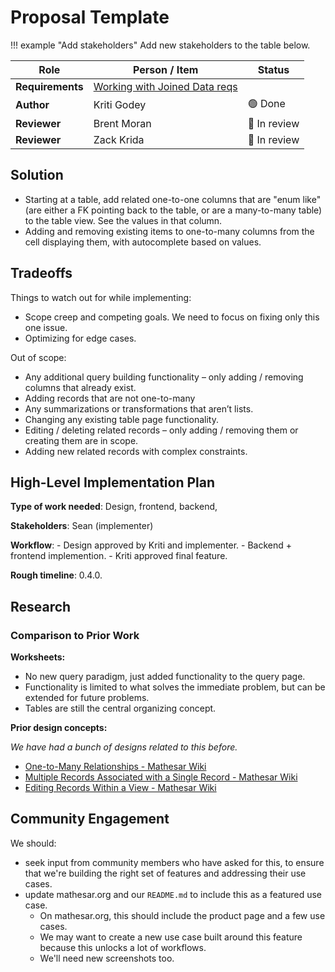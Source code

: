 # Proposal Template

!!! example "Add stakeholders"
	Add new stakeholders to the table below.

| **Role** | **Person / Item** | **Status** |
|-|-|-|
| **Requirements** | [Working with Joined Data reqs](/product/requirements/2025/jouned-data) | |
| **Author** | Kriti Godey |  🟢 Done |
| **Reviewer** | Brent Moran | 🔵 In review |
| **Reviewer** | Zack Krida | 🔵 In review |

## Solution

- Starting at a table, add related one-to-one columns that are "enum like" (are either a FK pointing back to the table, or are a many-to-many table) to the table view. See the values in that column.  
- Adding and removing existing items to one-to-many columns from the cell displaying them, with autocomplete based on values. 

## Tradeoffs

Things to watch out for while implementing:

* Scope creep and competing goals. We need to focus on fixing only this one issue.  
* Optimizing for edge cases.

Out of scope:

* Any additional query building functionality – only adding / removing columns that already exist.  
* Adding records that are not one-to-many  
* Any summarizations or transformations that aren’t lists.  
* Changing any existing table page functionality.  
* Editing / deleting related records – only adding / removing them or creating them are in scope.  
* Adding new related records with complex constraints.

## High-Level Implementation Plan

**Type of work needed**: Design, frontend, backend,

**Stakeholders**: Sean (implementer)

**Workflow**:
	- Design approved by Kriti and implementer.
	- Backend + frontend implemention.
	- Kriti approved final feature.

**Rough timeline**: 0.4.0.

## Research
### Comparison to Prior Work

**Worksheets:** 

* No new query paradigm, just added functionality to the query page.  
* Functionality is limited to what solves the immediate problem, but can be extended for future problems.  
* Tables are still the central organizing concept.

**Prior design concepts:** 

*We have had a bunch of designs related to this before.*

* [One-to-Many Relationships \- Mathesar Wiki](https://wiki.mathesar.org/design/specs/views-one-to-many-relationships/)  
* [Multiple Records Associated with a Single Record \- Mathesar Wiki](https://wiki.mathesar.org/design/specs/multiple-records-spec/)  
* [Editing Records Within a View \- Mathesar Wiki](https://wiki.mathesar.org/design/specs/eding-view-records/)


## Community Engagement

We should:

- seek input from community members who have asked for this, to ensure that we're building the right set of features and addressing their use cases.
- update mathesar.org and our `README.md` to include this as a featured use case.
	- On mathesar.org, this should include the product page and a few use cases.
	- We may want to create a new use case built around this feature because this unlocks a lot of workflows.
	- We'll need new screenshots too.

